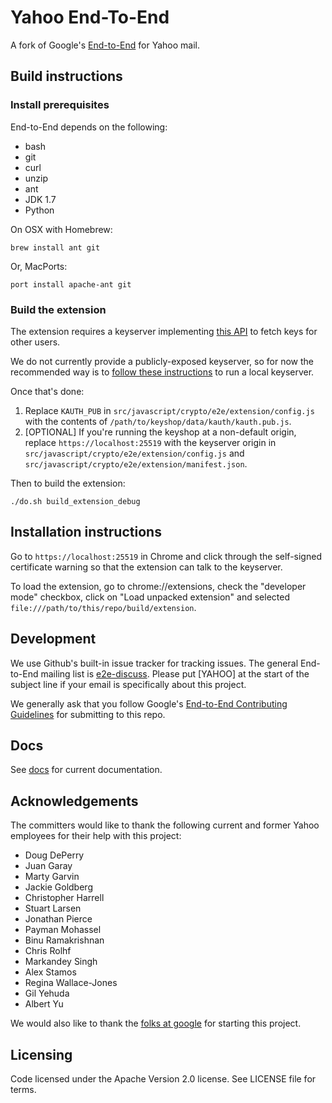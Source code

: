 # Yahoo End-To-End

A fork of Google's [End-to-End](https://github.com/google/end-to-end) for Yahoo mail.

## Build instructions

### Install prerequisites

End-to-End depends on the following:
* bash
* git
* curl
* unzip
* ant
* JDK 1.7
* Python

On OSX with Homebrew:

    brew install ant git

Or, MacPorts:

    port install apache-ant git

### Build the extension

The extension requires a keyserver implementing [this API](docs/keyserver.md)
to fetch keys for other users.

We do not currently provide a publicly-exposed keyserver, so for now the recommended way is to [follow these instructions](https://example.com) to run a local keyserver.

Once that's done:

1. Replace `KAUTH_PUB` in `src/javascript/crypto/e2e/extension/config.js` with
   the contents of `/path/to/keyshop/data/kauth/kauth.pub.js`.
2. [OPTIONAL] If you're running the keyshop at a non-default origin, replace
   `https://localhost:25519` with the keyserver origin in
   `src/javascript/crypto/e2e/extension/config.js` and
   `src/javascript/crypto/e2e/extension/manifest.json`.

Then to build the extension:

    ./do.sh build_extension_debug

## Installation instructions

Go to `https://localhost:25519` in Chrome and click through the self-signed certificate
warning so that the extension can talk to the keyserver.

To load the extension, go to chrome://extensions, check the "developer mode" checkbox, click on "Load
unpacked extension" and selected `file:///path/to/this/repo/build/extension`.


## Development

We use Github's built-in issue tracker for tracking issues. The general
End-to-End mailing list is
[e2e-discuss](https://groups.google.com/forum/#!forum/e2e-discuss). Please put
[YAHOO] at the start of the subject line if your email is specifically about
this project.

We generally ask that you follow Google's [End-to-End Contributing
Guidelines](docs/CONTRIBUTING.md) for submitting to this repo.

## Docs

See [docs](docs) for current documentation.

## Acknowledgements

The committers would like to thank the following current and former Yahoo employees for their help with this project:
* Doug DePerry
* Juan Garay
* Marty Garvin
* Jackie Goldberg
* Christopher Harrell
* Stuart Larsen
* Jonathan Pierce
* Payman Mohassel
* Binu Ramakrishnan
* Chris Rolhf
* Markandey Singh
* Alex Stamos
* Regina Wallace-Jones
* Gil Yehuda
* Albert Yu

We would also like to thank the [folks at google](CONTRIBUTORS) for starting this project.

## Licensing

Code licensed under the Apache Version 2.0 license. See LICENSE file for terms.
